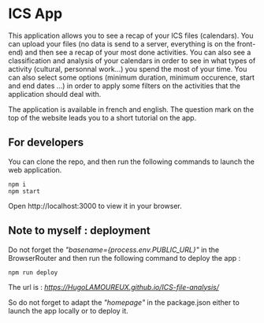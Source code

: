 # ICS App

This application allows you to see a recap of your ICS files (calendars). You can upload your files (no data is send to a server, everything is on the front-end) and then see a recap of your most done activities. You can also see a classification and analysis of your calendars in order to see in what types of activity (cultural, personnal work...) you spend the most of your time. You can also select some options (minimum duration, minimum occurence, start and end dates ...) in order to apply some filters on the activities that the application should deal with.

The application is available in french and english. The question mark on the top of the website leads you to a short tutorial on the app.

## For developers

You can clone the repo, and then run the following commands to launch the web application.
```
npm i
npm start
```
Open http://localhost:3000 to view it in your browser.

## Note to myself : deployment

Do not forget the *"basename={process.env.PUBLIC_URL}"* in the BrowserRouter and then run the following command to deploy the app :
```
npm run deploy
```

The url is : *https://HugoLAMOUREUX.github.io/ICS-file-analysis/*

So do not forget to adapt the *"homepage"* in the package.json either to launch the app locally or to deploy it.


